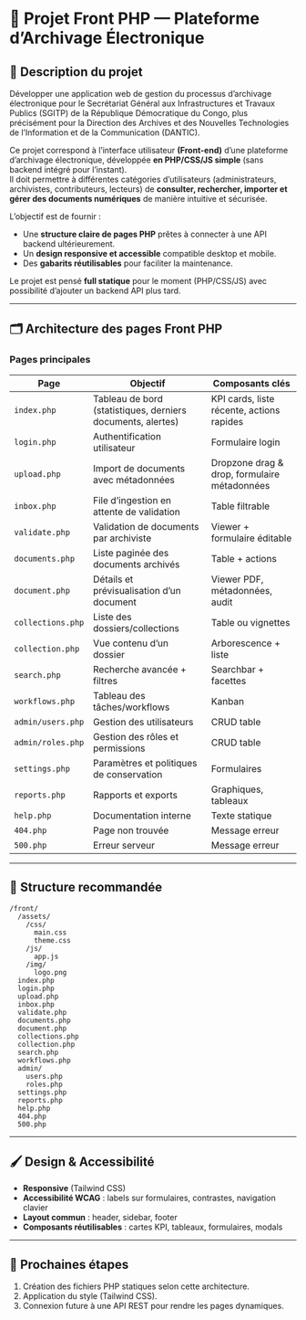 # 📁 Projet Front PHP — Plateforme d’Archivage Électronique

## 📖 Description du projet
Développer une application web de gestion du processus d’archivage électronique pour le Secrétariat Général aux Infrastructures et Travaux Publics (SGITP) de la République Démocratique du Congo, plus précisément pour la Direction des Archives et des Nouvelles Technologies de l’Information et de la Communication (DANTIC).

Ce projet correspond à l’interface utilisateur **(Front-end)** d’une plateforme d’archivage électronique, développée **en PHP/CSS/JS simple** (sans backend intégré pour l’instant).  
Il doit permettre à différentes catégories d’utilisateurs (administrateurs, archivistes, contributeurs, lecteurs) de **consulter, rechercher, importer et gérer des documents numériques** de manière intuitive et sécurisée.

L’objectif est de fournir :
- Une **structure claire de pages PHP** prêtes à connecter à une API backend ultérieurement.
- Un **design responsive et accessible** compatible desktop et mobile.
- Des **gabarits réutilisables** pour faciliter la maintenance.

Le projet est pensé **full statique** pour le moment (PHP/CSS/JS) avec possibilité d’ajouter un backend API plus tard.

---

## 🗂 Architecture des pages Front PHP

### Pages principales
| Page | Objectif | Composants clés |
|------|----------|-----------------|
| `index.php` | Tableau de bord (statistiques, derniers documents, alertes) | KPI cards, liste récente, actions rapides |
| `login.php` | Authentification utilisateur | Formulaire login |
| `upload.php` | Import de documents avec métadonnées | Dropzone drag & drop, formulaire métadonnées |
| `inbox.php` | File d’ingestion en attente de validation | Table filtrable |
| `validate.php` | Validation de documents par archiviste | Viewer + formulaire éditable |
| `documents.php` | Liste paginée des documents archivés | Table + actions |
| `document.php` | Détails et prévisualisation d’un document | Viewer PDF, métadonnées, audit |
| `collections.php` | Liste des dossiers/collections | Table ou vignettes |
| `collection.php` | Vue contenu d’un dossier | Arborescence + liste |
| `search.php` | Recherche avancée + filtres | Searchbar + facettes |
| `workflows.php` | Tableau des tâches/workflows | Kanban |
| `admin/users.php` | Gestion des utilisateurs | CRUD table |
| `admin/roles.php` | Gestion des rôles et permissions | CRUD table |
| `settings.php` | Paramètres et politiques de conservation | Formulaires |
| `reports.php` | Rapports et exports | Graphiques, tableaux |
| `help.php` | Documentation interne | Texte statique |
| `404.php` | Page non trouvée | Message erreur |
| `500.php` | Erreur serveur | Message erreur |

---

## 📁 Structure recommandée
```
/front/
  /assets/
    /css/
      main.css
      theme.css
    /js/
      app.js
    /img/
      logo.png
  index.php
  login.php
  upload.php
  inbox.php
  validate.php
  documents.php
  document.php
  collections.php
  collection.php
  search.php
  workflows.php
  admin/
    users.php
    roles.php
  settings.php
  reports.php
  help.php
  404.php
  500.php
```

---

## 🖌 Design & Accessibilité
- **Responsive** (Tailwind CSS)
- **Accessibilité WCAG** : labels sur formulaires, contrastes, navigation clavier
- **Layout commun** : header, sidebar, footer
- **Composants réutilisables** : cartes KPI, tableaux, formulaires, modals

---

## 🚀 Prochaines étapes
1. Création des fichiers PHP statiques selon cette architecture.
2. Application du style (Tailwind CSS).
3. Connexion future à une API REST pour rendre les pages dynamiques.
